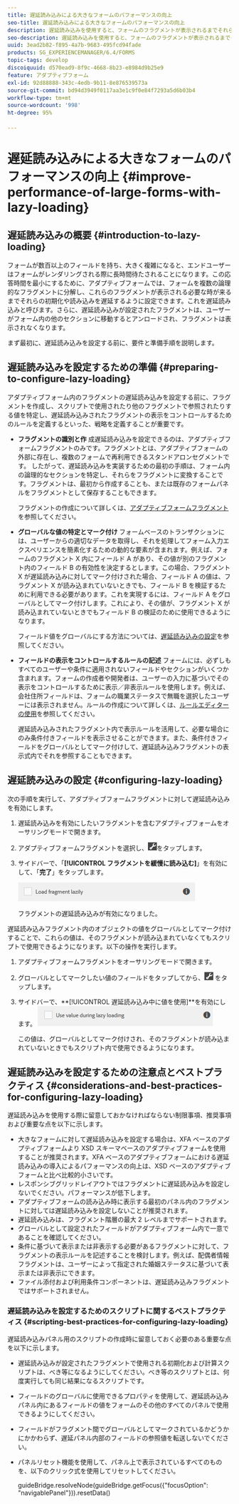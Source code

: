 ```yaml
---
title: 遅延読み込みによる大きなフォームのパフォーマンスの向上
seo-title: 遅延読み込みによる大きなフォームのパフォーマンスの向上
description: 遅延読み込みを使用すると、フォームのフラグメントが表示されるまでそれらの初期化と読み込みを延期することにより、大きく複雑なアダプティブフォームのパフォーマンスを向上できます。
seo-description: 遅延読み込みを使用すると、フォームのフラグメントが表示されるまでそれらの初期化と読み込みを延期することにより、大きく複雑なアダプティブフォームのパフォーマンスを向上できます。
uuid: 3ead2b82-f895-4a7b-9683-495fcd94fade
products: SG_EXPERIENCEMANAGER/6.4/FORMS
topic-tags: develop
discoiquuid: d570ead9-8f9c-4668-8b23-e8984d9b25e9
feature: アダプティブフォーム
exl-id: 92d88888-343c-4edb-9b11-8e876539573a
source-git-commit: bd94d3949f0117aa3e1c9f0e84f7293a5d6b03b4
workflow-type: tm+mt
source-wordcount: '998'
ht-degree: 95%

---
```


# 遅延読み込みによる大きなフォームのパフォーマンスの向上 {#improve-performance-of-large-forms-with-lazy-loading}

## 遅延読み込みの概要 {#introduction-to-lazy-loading}

フォームが数百以上のフィールドを持ち、大きく複雑になると、エンドユーザーはフォームがレンダリングされる際に長時間待たされることになります。この応答時間を最小にするために、アダプティブフォームでは、フォームを複数の論理的なフラグメントに分解し、これらのフラグメントが表示される必要な時が来るまでそれらの初期化や読み込みを遅延するように設定できます。これを遅延読み込みと呼びます。さらに、遅延読み込みが設定されたフラグメントは、ユーザーがフォーム内の他のセクションに移動するとアンロードされ、フラグメントは表示されなくなります。

まず最初に、遅延読み込みを設定する前に、要件と準備手順を説明します。

## 遅延読み込みを設定するための準備  {#preparing-to-configure-lazy-loading}

アダプティブフォーム内のフラグメントの遅延読み込みを設定する前に、フラグメントを作成し、スクリプトで使用されたり他のフラグメントで参照されたりする値を特定し、遅延読み込みされたフラグメントの表示をコントロールするためのルールを定義するといった、戦略を定義することが重要です。

* **フラグメントの識別と作**
成遅延読み込みを設定できるのは、アダプティブフォームフラグメントのみです。フラグメントとは、アダプティブフォームの外部に存在し、複数のフォームで再利用できるスタンドアロンセグメントです。 したがって、遅延読み込みを実装するための最初の手順は、フォーム内の論理的なセクションを特定し、それらをフラグメントに変換することです。フラグメントは、最初から作成することも、または既存のフォームパネルをフラグメントとして保存することもできます。

   フラグメントの作成について詳しくは、[アダプティブフォームフラグメント](/help/forms/using/adaptive-form-fragments.md)を参照してください。

* **グローバルな値の特定とマーク付け**
フォームベースのトランザクションには、ユーザーからの適切なデータを取得し、それを処理してフォーム入力エクスペリエンスを簡素化するための動的な要素が含まれます。例えば、フォームのフラグメント X 内にフィールド A があり、その値が別のフラグメント内のフィールド B の有効性を決定するとします。この場合、フラグメント X が遅延読み込みに対してマーク付けされた場合、フィールド A の値は、フラグメント X が読み込まれていないときでも、フィールド B を検証するために利用できる必要があります。これを実現するには、フィールド A をグローバルとしてマーク付けします。これにより、その値が、フラグメント X が読み込まれていないときでもフィールド B の検証のために使用できるようになります。

   フィールド値をグローバルにする方法については、[遅延読み込みの設定](/help/forms/using/lazy-loading-adaptive-forms.md#p-configuring-lazy-loading-p)を参照してください。

* **フィールドの表示をコントロールするルールの記述**
フォームには、必ずしもすべてのユーザーや条件に適用されないフィールドやセクションがいくつか含まれます。フォームの作成者や開発者は、ユーザーの入力に基づいでその表示をコントロールするために表示／非表示ルールを使用します。例えば、会社住所フィールドは、フォームの職業ステータスで無職を選択したユーザーには表示されません。ルールの作成について詳しくは、[ルールエディターの使用](/help/forms/using/rule-editor.md)を参照してください。

   遅延読み込みされたフラグメント内で表示ルールを活用して、必要な場合にのみ条件付きフィールドを表示させることができます。また、条件付きフィールドをグローバルとしてマーク付けして、遅延読み込みフラグメントの表示式内でそれを参照することもできます。

## 遅延読み込みの設定  {#configuring-lazy-loading}

次の手順を実行して、アダプティブフォームフラグメントに対して遅延読み込みを有効にします。

1. 遅延読み込みを有効にしたいフラグメントを含むアダプティブフォームをオーサリングモードで開きます。
1. アダプティブフォームフラグメントを選択し、![cmppr](assets/cmppr.png)をタップします。
1. サイドバーで、「**[!UICONTROL フラグメントを緩慢に読み込む]**」を有効にして、「**完了**」をタップします。

   ![アダプティブフォームフラグメントに対して遅延読み込みを有効にする](assets/lazy-loading-fragment.png)

   フラグメントの遅延読み込みが有効になりました。

遅延読み込みフラグメント内のオブジェクトの値をグローバルとしてマーク付けすることで、これらの値は、そのフラグメントが読み込まれていなくてもスクリプトで使用できるようになります。以下の操作を実行します。

1. アダプティブフォームフラグメントをオーサリングモードで開きます。
1. グローバルとしてマークしたい値のフィールドをタップしてから、![](assets/cmppr.png) をタップします。
1. サイドバーで、**[!UICONTROL 遅延読み込み中に値を使用]**を有効にします。
   ![サイドバーの遅延読み込みフィールド](assets/enable-lazy-loading.png)

   この値は、グローバルとしてマーク付けされ、そのフラグメントが読み込まれていないときでもスクリプト内で使用できるようになります。

## 遅延読み込みを設定するための注意点とベストプラクティス  {#considerations-and-best-practices-for-configuring-lazy-loading}

遅延読み込みを使用する際に留意しておかなければならない制限事項、推奨事項および重要な点を以下に示します。

* 大きなフォームに対して遅延読み込みを設定する場合は、XFA ベースのアダプティブフォームより XSD スキーマベースのアダプティブフォームを使用することが推奨されます。XFA ベースのアダプティブフォームにおける遅延読み込みの導入によるパフォーマンスの向上は、XSD ベースのアダプティブフォームと比べ比較的小さいです。
* レスポンシブグリッドレイアウトではフラグメントに遅延読み込みを設定しないでください。パフォーマンスが低下します。
* アダプティブフォームの読み込み時に表示する最初のパネル内のフラグメントに対しては遅延読み込みを設定しないことが推奨されます。
* 遅延読み込みは、フラグメント階層の最大 2 レベルまでサポートされます。
* グローバルとして設定されたフィールドがアダプティブフォーム内で一意であることを確認してください。
* 条件に基づいて表示または非表示する必要があるフラグメントに対して、フラグメントの表示ルールを記述することを検討します。例えば、配偶者情報フラグメントは、ユーザーによって指定された婚姻ステータスに基づいて表示または非表示にできます。
* ファイル添付および利用条件コンポーネントは、遅延読み込みフラグメントではサポートされません。

### 遅延読み込みを設定するためのスクリプトに関するベストプラクティス  {#scripting-best-practices-for-configuring-lazy-loading}

遅延読み込みパネル用のスクリプトの作成時に留意しておく必要のある重要な点を以下に示します。

* 遅延読み込みが設定されたフラグメントで使用される初期化および計算スクリプトは、べき等になるようにしてください。べき等のスクリプトとは、何度実行しても同じ結果になるスクリプトです。
* フィールドのグローバルに使用できるプロパティを使用して、遅延読み込みパネル内にあるフィールドの値をフォームのその他のすべてのパネルで使用できるようにしてください。
* フィールドがフラグメント間でグローバルとしてマークされているかどうかにかかわらず、遅延パネル内部のフィールドの参照値を転送しないでください。
* パネルリセット機能を使用して、パネル上で表示されているすべてのものを、以下のクリック式を使用してリセットしてください。

   guideBridge.resolveNode(guideBridge.getFocus({&quot;focusOption&quot;: &quot;navigablePanel&quot;})).resetData()
